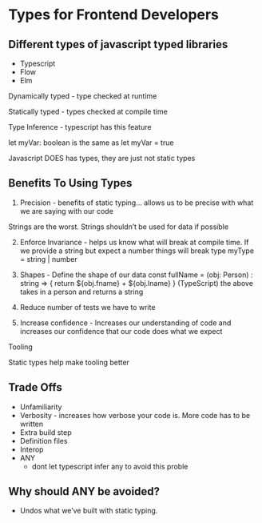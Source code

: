 # Types for Frontend Developers

## Different types of javascript typed libraries
- Typescript
- Flow
- Elm

Dynamically typed - type checked at runtime

Statically typed - types checked at compile time

Type Inference - typescript has this feature

let myVar: boolean
is the same as
let myVar = true

Javascript DOES has types, they are just not static types

## Benefits To Using Types

1) Precision - benefits of static typing… allows us to be precise with what we are saying with our code

Strings are the worst. Strings shouldn’t be used for data if possible

2) Enforce Invariance -  helps us know what will break at compile time. If we provide a string but expect a number things will break
 type myType = string | number
3) Shapes - Define the shape of our data
const fullName = (obj: Person) : string => { return ${obj.fname} + ${obj.lname} } (TypeScript)
the above takes in a person and returns a string

4) Reduce number of tests we have to write

5) Increase confidence - Increases our understanding of code and increases our confidence that our code does what we expect

Tooling

Static types help make tooling better

## Trade Offs
- Unfamiliarity
- Verbosity - increases how verbose your code is. More code has to be written
- Extra build step
- Definition files
- Interop
- ANY
  - dont let typescript infer any to avoid this proble

## Why should ANY be avoided?
- Undos what we’ve built with static typing.
